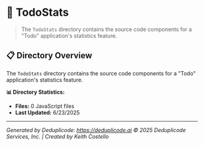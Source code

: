 # 📁 TodoStats

> The `TodoStats` directory contains the source code components for a "Todo" application's statistics feature.

## 📋 Directory Overview

The `TodoStats` directory contains the source code components for a "Todo" application's statistics feature.

**📊 Directory Statistics:**
- **Files:** 0 JavaScript files
- **Last Updated:** 6/23/2025

---

*Generated by Deduplicode: https://deduplicode.ai*
*© 2025 Deduplicode Services, Inc. | Created by Keith Costello*
